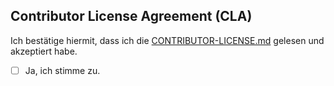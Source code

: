 ## Contributor License Agreement (CLA)

Ich bestätige hiermit, dass ich die [CONTRIBUTOR-LICENSE.md](./CONTRIBUTOR-LICENSE.md) gelesen und akzeptiert habe.

- [ ] Ja, ich stimme zu.
